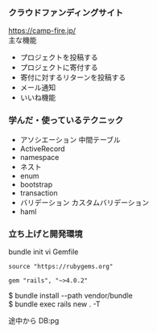 ### クラウドファンディングサイト
https://camp-fire.jp/  
主な機能
  - プロジェクトを投稿する
  - プロジェクトに寄付する
  - 寄付に対するリターンを投稿する
  - メール通知
  - いいね機能
  
### 学んだ・使っているテクニック
- アソシエーション
  中間テーブル
- ActiveRecord
- namespace
- ネスト
- enum
- bootstrap
- transaction
- バリデーション
  カスタムバリデーション
- haml

### 立ち上げと開発環境
bundle init 
vi Gemfile
```
source "https://rubygems.org"

gem "rails", "~>4.0.2"
```
$ bundle install --path vendor/bundle  
$ bundle exec rails new . -T  

途中から
DB:pg


